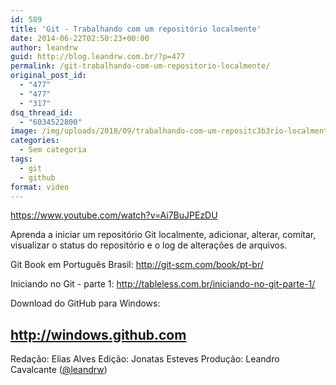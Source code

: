 ```yaml
---
id: 589
title: 'Git - Trabalhando com um repositório localmente'
date: 2014-06-22T02:50:23+00:00
author: leandrw
guid: http://blog.leandrw.com.br/?p=477
permalink: /git-trabalhando-com-um-repositorio-localmente/
original_post_id:
  - "477"
  - "477"
  - "317"
dsq_thread_id:
  - "6034522800"
image: /img/uploads/2018/09/trabalhando-com-um-repositc3b3rio-localmente-700x430.png
categories:
  - Sem categoria
tags:
  - git
  - github
format: video
---
```

https://www.youtube.com/watch?v=Ai7BuJPEzDU

Aprenda a iniciar um repositório Git localmente, adicionar, alterar, comitar, visualizar o status do repositório e o log de alterações de arquivos.<!--more-->

Git Book em Português Brasil:
<a href="http://git-scm.com/book/pt-br/" target="_blank" rel="noopener">http://git-scm.com/book/pt-br/</a>

Iniciando no Git - parte 1:
<a href="http://tableless.com.br/iniciando-no-git-parte-1/" target="_blank" rel="noopener">http://tableless.com.br/iniciando-no-git-parte-1/</a>

Download do GitHub para Windows:
<h2><a href="http://windows.github.com" target="_blank" rel="noopener">http://windows.github.com</a></h2>
Redação: Elias Alves
Edição: Jonatas Esteves
Produção: Leandro Cavalcante (<a title="Twitter" href="http://twitter.com/leandrw" target="_blank" rel="noopener">@leandrw</a>)
